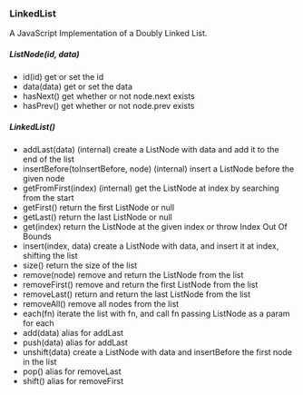 ### LinkedList

A JavaScript Implementation of a Doubly Linked List.

##### ListNode(id, data)
- id(id)      get or set the id
- data(data)  get or set the data
- hasNext()   get whether or not node.next exists
- hasPrev()   get whether or not node.prev exists

##### LinkedList()
- addLast(data)                       (internal) create a ListNode with data and add it to the end of the list
- insertBefore(toInsertBefore, node)  (internal) insert a ListNode before the given node
- getFromFirst(index)                 (internal) get the ListNode at index by searching from the start
- getFirst()                          return the first ListNode or null
- getLast()                           return the last ListNode or null
- get(index)                          return the ListNode at the given index or throw Index Out Of Bounds
- insert(index, data)                 create a ListNode with data, and insert it at index, shifting the list
- size()                              return the size of the list
- remove(node)                        remove and return the ListNode from the list
- removeFirst()                       remove and return the first ListNode from the list
- removeLast()                        return and return the last ListNode from the list
- removeAll()                         remove all nodes from the list
- each(fn)                            iterate the list with fn, and call fn passing ListNode as a param for each
- add(data)                           alias for addLast
- push(data)                          alias for addLast
- unshift(data)                       create a ListNode with data and insertBefore the first node in the list
- pop()                               alias for removeLast
- shift()                             alias for removeFirst
